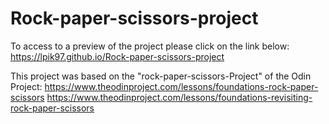 # Rock-paper-scissors-project

To access to a preview of the project please click on the link below:
https://lpik97.github.io/Rock-paper-scissors-project

This project was based on the "rock-paper-scissors-Project" of the Odin Project:
https://www.theodinproject.com/lessons/foundations-rock-paper-scissors
https://www.theodinproject.com/lessons/foundations-revisiting-rock-paper-scissors
